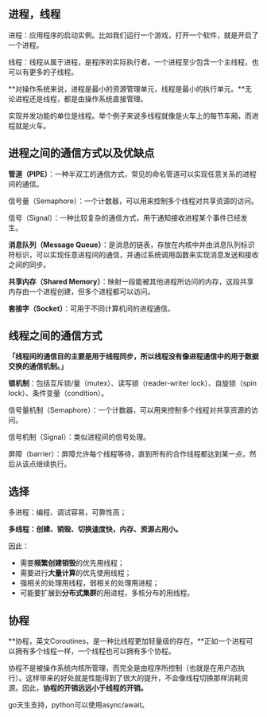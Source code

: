 ## 进程，线程

进程：应用程序的启动实例。比如我们运行一个游戏，打开一个软件，就是开启了一个进程。

线程：线程从属于进程，是程序的实际执行者。一个进程至少包含一个主线程，也可以有更多的子线程。

**对操作系统来说，进程是最小的资源管理单元，线程是最小的执行单元。**无论进程还是线程，都是由操作系统直接管理。

实现并发功能的单位是线程。举个例子来说多线程就像是火车上的每节车厢，而进程就是火车。

## 进程之间的通信方式以及优缺点

**管道（PIPE）**：一种半双工的通信方式，常见的命名管道可以实现任意关系的进程间的通信。

信号量（Semaphore）：一个计数器，可以用来控制多个线程对共享资源的访问。

信号（Signal）：一种比较复杂的通信方式，用于通知接收进程某个事件已经发生。

**消息队列（Message Queue）**：是消息的链表，存放在内核中并由消息队列标识符标识，可以实现任意进程间的通信，并通过系统调用函数来实现消息发送和接收之间的同步。

**共享内存（Shared Memory）**：映射一段能被其他进程所访问的内存，这段共享内存由一个进程创建，但多个进程都可以访问。

**套接字（Socket）**：可用于不同计算机间的进程通信。

## 线程之间的通信方式

**「线程间的通信目的主要是用于线程同步，所以线程没有像进程通信中的用于数据交换的通信机制。」**

**锁机制**：包括互斥锁/量（mutex）、读写锁（reader-writer lock）、自旋锁（spin lock）、条件变量（condition）。

信号量机制（Semaphore）：一个计数器，可以用来控制多个线程对共享资源的访问。

信号机制（Signal）：类似进程间的信号处理。

屏障（barrier）：屏障允许每个线程等待，直到所有的合作线程都达到某一点，然后从该点继续执行。

## 选择

多进程：编程、调试容易，可靠性高；

**多线程：创建、销毁、切换速度快，内存、资源占用小。**

因此：

- 需要**频繁创建销毁**的优先用线程；
- 需要进行**大量计算**的优先使用线程；
- 强相关的处理用线程，弱相关的处理用进程；
- 可能要扩展到**分布式集群**的用进程，多核分布的用线程。

## 协程

**协程，英文Coroutines，是一种比线程更加轻量级的存在。**正如一个进程可以拥有多个线程一样，一个线程也可以拥有多个协程。

协程不是被操作系统内核所管理，而完全是由程序所控制（也就是在用户态执行）。这样带来的好处就是性能得到了很大的提升，不会像线程切换那样消耗资源。因此，**协程的开销远远小于线程的开销。**

go天生支持，python可以使用async/await。